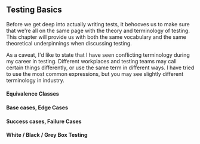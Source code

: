 ## Testing Basics

Before we get deep into actually writing tests, it behooves us to make sure that we're all on the same page with the theory and terminology of testing.  This chapter will provide us with both the same vocabulary and the same theoretical underpinnings when discussing testing.

As a caveat, I'd like to state that I have seen conflicting terminology during my career in testing.  Different workplaces and testing teams may call certain things differently, or use the same term in different ways.  I have tried to use the most common expressions, but you may see slightly different terminology in industry.

#### Equivalence Classes



#### Base cases, Edge Cases

#### Success cases, Failure Cases

#### White / Black / Grey Box Testing